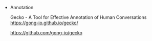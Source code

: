 + Annotation

  Gecko - A Tool for Effective Annotation of Human Conversations https://gong-io.github.io/gecko/

  <https://github.com/gong-io/gecko>

